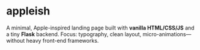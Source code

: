 # appleish
A minimal, Apple-inspired landing page built with **vanilla HTML/CSS/JS** and a tiny **Flask** backend.   Focus: typography, clean layout, micro-animations—without heavy front-end frameworks.
